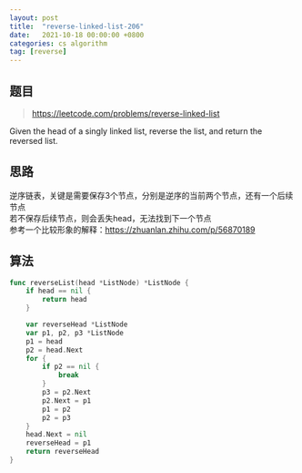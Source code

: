 ```yaml
---
layout: post
title:  "reverse-linked-list-206"
date:   2021-10-18 00:00:00 +0800
categories: cs algorithm
tag: [reverse]
---
```


## 题目

> https://leetcode.com/problems/reverse-linked-list

Given the head of a singly linked list, reverse the list, and return the reversed list.

## 思路

逆序链表，关键是需要保存3个节点，分别是逆序的当前两个节点，还有一个后续节点  
若不保存后续节点，则会丢失head，无法找到下一个节点  
参考一个比较形象的解释：https://zhuanlan.zhihu.com/p/56870189

## 算法

```go
func reverseList(head *ListNode) *ListNode {
	if head == nil {
		return head
	}

	var reverseHead *ListNode
	var p1, p2, p3 *ListNode
	p1 = head
	p2 = head.Next
	for {
		if p2 == nil {
			break
		}
		p3 = p2.Next
		p2.Next = p1
		p1 = p2
		p2 = p3
	}
	head.Next = nil
	reverseHead = p1
	return reverseHead
}
```
